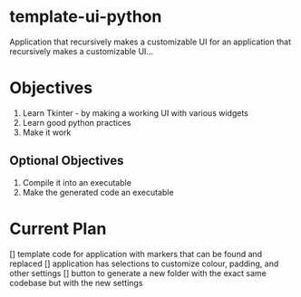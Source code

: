 # template-ui-python
Application that recursively makes a customizable UI for an application that recursively makes a customizable UI...

# Objectives
1. Learn Tkinter - by making a working UI with various widgets
2. Learn good python practices
3. Make it work

## Optional Objectives
1. Compile it into an executable
2. Make the generated code an executable

# Current Plan
[] template code for application with markers that can be found and replaced
[] application has selections to customize colour, padding, and other settings
[] button to generate a new folder with the exact same codebase but with the new settings



